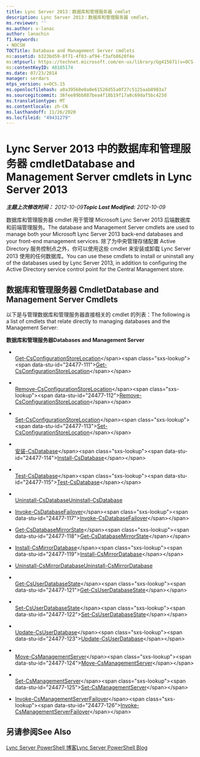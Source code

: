 ```yaml
---
title: Lync Server 2013：数据库和管理服务器 cmdlet
description: Lync Server 2013：数据库和管理服务器 cmdlet。
ms.reviewer: ''
ms.author: v-lanac
author: lanachin
f1.keywords:
- NOCSH
TOCTitle: Database and Management Server cmdlets
ms:assetid: b323bd59-8f71-4f03-af94-f3afb8620f4e
ms:mtpsurl: https://technet.microsoft.com/en-us/library/Gg415671(v=OCS.15)
ms:contentKeyID: 48185174
ms.date: 07/23/2014
manager: serdars
mtps_version: v=OCS.15
ms.openlocfilehash: a0a39568e0a0e61526d55a0f27c5125aab8983a7
ms.sourcegitcommit: 36fee89bb887bea4f18b19f17a8c69daf5bc423d
ms.translationtype: MT
ms.contentlocale: zh-CN
ms.lasthandoff: 11/26/2020
ms.locfileid: "49431279"
---
```

# <a name="database-and-management-server-cmdlets-in-lync-server-2013"></a><span data-ttu-id="24477-103">Lync Server 2013 中的数据库和管理服务器 cmdlet</span><span class="sxs-lookup"><span data-stu-id="24477-103">Database and Management Server cmdlets in Lync Server 2013</span></span>

<div data-xmlns="http://www.w3.org/1999/xhtml">

<div class="topic" data-xmlns="http://www.w3.org/1999/xhtml" data-msxsl="urn:schemas-microsoft-com:xslt" data-cs="https://msdn.microsoft.com/">

<div data-asp="https://msdn2.microsoft.com/asp">



</div>

<div id="mainSection">

<div id="mainBody"><span data-ttu-id="24477-104">

<span> </span></span><span class="sxs-lookup"><span data-stu-id="24477-104">

<span> </span></span></span>

<span data-ttu-id="24477-105">_**主题上次修改时间：** 2012-10-09_</span><span class="sxs-lookup"><span data-stu-id="24477-105">_**Topic Last Modified:** 2012-10-09_</span></span>

<span data-ttu-id="24477-106">数据库和管理服务器 cmdlet 用于管理 Microsoft Lync Server 2013 后端数据库和前端管理服务。</span><span class="sxs-lookup"><span data-stu-id="24477-106">The database and Management Server cmdlets are used to manage both your Microsoft Lync Server 2013 back-end databases and your front-end management services.</span></span> <span data-ttu-id="24477-107">除了为中央管理存储配置 Active Directory 服务控制点之外，你可以使用这些 cmdlet 来安装或卸载 Lync Server 2013 使用的任何数据库。</span><span class="sxs-lookup"><span data-stu-id="24477-107">You can use these cmdlets to install or uninstall any of the databases used by Lync Server 2013, in addition to configuring the Active Directory service control point for the Central Management store.</span></span>

<div>

## <a name="database-and-management-server-cmdlets"></a><span data-ttu-id="24477-108">数据库和管理服务器 Cmdlet</span><span class="sxs-lookup"><span data-stu-id="24477-108">Database and Management Server Cmdlets</span></span>

<span data-ttu-id="24477-109">以下是与管理数据库和管理服务器直接相关的 cmdlet 的列表：</span><span class="sxs-lookup"><span data-stu-id="24477-109">The following is a list of cmdlets that relate directly to managing databases and the Management Server:</span></span>

<span data-ttu-id="24477-110">**数据库和管理服务器**</span><span class="sxs-lookup"><span data-stu-id="24477-110">**Databases and Management Server**</span></span>

  - <span></span>  
    <span data-ttu-id="24477-111">[Get-CsConfigurationStoreLocation](https://technet.microsoft.com/library/Gg412814(v=OCS.15))</span><span class="sxs-lookup"><span data-stu-id="24477-111">[Get-CsConfigurationStoreLocation](https://technet.microsoft.com/library/Gg412814(v=OCS.15))</span></span>

  - <span></span>  
    <span data-ttu-id="24477-112">[Remove-CsConfigurationStoreLocation](https://technet.microsoft.com/library/Gg398214(v=OCS.15))</span><span class="sxs-lookup"><span data-stu-id="24477-112">[Remove-CsConfigurationStoreLocation](https://technet.microsoft.com/library/Gg398214(v=OCS.15))</span></span>

  - <span></span>  
    <span data-ttu-id="24477-113">[Set-CsConfigurationStoreLocation](https://technet.microsoft.com/library/Gg398258(v=OCS.15))</span><span class="sxs-lookup"><span data-stu-id="24477-113">[Set-CsConfigurationStoreLocation](https://technet.microsoft.com/library/Gg398258(v=OCS.15))</span></span>

<!-- end list -->

  - <span></span>  
    <span data-ttu-id="24477-114">[安装-CsDatabase](https://technet.microsoft.com/library/Gg399044(v=OCS.15))</span><span class="sxs-lookup"><span data-stu-id="24477-114">[Install-CsDatabase](https://technet.microsoft.com/library/Gg399044(v=OCS.15))</span></span>

  - <span></span>  
    <span data-ttu-id="24477-115">[Test-CsDatabase](https://technet.microsoft.com/library/JJ204839(v=OCS.15))</span><span class="sxs-lookup"><span data-stu-id="24477-115">[Test-CsDatabase](https://technet.microsoft.com/library/JJ204839(v=OCS.15))</span></span>

  - <span></span>  
    <span data-ttu-id="24477-116">[Uninstall-CsDatabase](unhttps://technet.microsoft.com/library/Gg399044(v=OCS.15))</span><span class="sxs-lookup"><span data-stu-id="24477-116">[Uninstall-CsDatabase](unhttps://technet.microsoft.com/library/Gg399044(v=OCS.15))</span></span>

<!-- end list -->

  - <span data-ttu-id="24477-117">[Invoke-CsDatabaseFailover](https://technet.microsoft.com/library/JJ204744(v=OCS.15))</span><span class="sxs-lookup"><span data-stu-id="24477-117">[Invoke-CsDatabaseFailover](https://technet.microsoft.com/library/JJ204744(v=OCS.15))</span></span>

<!-- end list -->

  - <span data-ttu-id="24477-118">[Get-CsDatabaseMirrorState](https://technet.microsoft.com/library/JJ204845(v=OCS.15))</span><span class="sxs-lookup"><span data-stu-id="24477-118">[Get-CsDatabaseMirrorState](https://technet.microsoft.com/library/JJ204845(v=OCS.15))</span></span>

<!-- end list -->

  - <span data-ttu-id="24477-119">[Install-CsMirrorDatabase](https://technet.microsoft.com/library/JJ204986(v=OCS.15))</span><span class="sxs-lookup"><span data-stu-id="24477-119">[Install-CsMirrorDatabase](https://technet.microsoft.com/library/JJ204986(v=OCS.15))</span></span>

  - <span data-ttu-id="24477-120">[Uninstall-CsMirrorDatabase](unhttps://technet.microsoft.com/library/JJ204986(v=OCS.15))</span><span class="sxs-lookup"><span data-stu-id="24477-120">[Uninstall-CsMirrorDatabase](unhttps://technet.microsoft.com/library/JJ204986(v=OCS.15))</span></span>

<!-- end list -->

  - <span></span>  
    <span data-ttu-id="24477-121">[Get-CsUserDatabaseState](https://technet.microsoft.com/library/Gg398831(v=OCS.15))</span><span class="sxs-lookup"><span data-stu-id="24477-121">[Get-CsUserDatabaseState](https://technet.microsoft.com/library/Gg398831(v=OCS.15))</span></span>

  - <span></span>  
    <span data-ttu-id="24477-122">[Set-CsUserDatabaseState](https://technet.microsoft.com/library/Gg412973(v=OCS.15))</span><span class="sxs-lookup"><span data-stu-id="24477-122">[Set-CsUserDatabaseState](https://technet.microsoft.com/library/Gg412973(v=OCS.15))</span></span>

<!-- end list -->

  - <span></span>  
    <span data-ttu-id="24477-123">[Update-CsUserDatabase](https://technet.microsoft.com/library/Gg398682(v=OCS.15))</span><span class="sxs-lookup"><span data-stu-id="24477-123">[Update-CsUserDatabase](https://technet.microsoft.com/library/Gg398682(v=OCS.15))</span></span>

<!-- end list -->

  - <span></span>  
    <span data-ttu-id="24477-124">[Move-CsManagementServer](https://technet.microsoft.com/library/Gg412921(v=OCS.15))</span><span class="sxs-lookup"><span data-stu-id="24477-124">[Move-CsManagementServer](https://technet.microsoft.com/library/Gg412921(v=OCS.15))</span></span>

  - <span></span>  
    <span data-ttu-id="24477-125">[Set-CsManagementServer](https://technet.microsoft.com/library/Gg398465(v=OCS.15))</span><span class="sxs-lookup"><span data-stu-id="24477-125">[Set-CsManagementServer](https://technet.microsoft.com/library/Gg398465(v=OCS.15))</span></span>

<!-- end list -->

  - <span data-ttu-id="24477-126">[Invoke-CsManagementServerFailover](https://technet.microsoft.com/library/JJ204647(v=OCS.15))</span><span class="sxs-lookup"><span data-stu-id="24477-126">[Invoke-CsManagementServerFailover](https://technet.microsoft.com/library/JJ204647(v=OCS.15))</span></span>

</div>

<div>

## <a name="see-also"></a><span data-ttu-id="24477-127">另请参阅</span><span class="sxs-lookup"><span data-stu-id="24477-127">See Also</span></span>


[<span data-ttu-id="24477-128">Lync Server PowerShell 博客</span><span class="sxs-lookup"><span data-stu-id="24477-128">Lync Server PowerShell Blog</span></span>](https://go.microsoft.com/fwlink/p/?linkid=203150)  
  

<span data-ttu-id="24477-129"></div>

</div>

<span> </span>

</div>

</div>

</span><span class="sxs-lookup"><span data-stu-id="24477-129"></div>

</div>

<span> </span>

</div>

</div>

</span></span></div>

